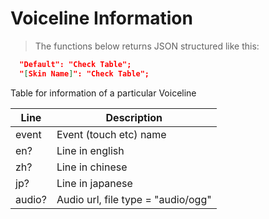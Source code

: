 # Voiceline Information
> The functions below returns JSON structured like this:

```json
  "Default": "Check Table";
  "[Skin Name]": "Check Table";
```

Table for information of a particular Voiceline

| Line   | Description                          |
|--------|--------------------------------------|
| event  | Event (touch etc) name               |
| en?    | Line in english                      |
| zh?    | Line in chinese                      |
| jp?    | Line in japanese                     |
| audio? | Audio url, file type = "audio/ogg"   |
